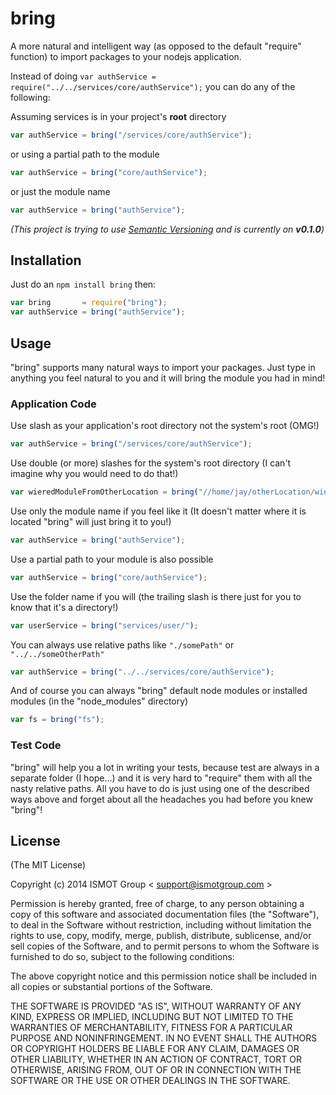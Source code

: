 # bring

A more natural and intelligent way (as opposed to the default "require" function) to import packages to your nodejs application.

Instead of doing ```var authService = require("../../services/core/authService");``` you can do any of the following:

Assuming services is in your project's **root** directory
```js
var authService = bring("/services/core/authService");
```
or using a partial path to the module
```js
var authService = bring("core/authService");
```
or just the module name
```js
var authService = bring("authService");
```

*(This project is trying to use [Semantic Versioning](http://semver.org/) and is currently on __v0.1.0__)*
## Installation

Just do an ```npm install bring``` then:
```js
var bring       = require("bring");
var authService = bring("authService");
```

## Usage
"bring" supports many natural ways to import your packages. Just type in anything you feel natural to you and it will bring the module you had in mind!

### Application Code

Use slash as your application's root directory not the system's root (OMG!)

```js
var authService = bring("/services/core/authService");
```

Use double (or more) slashes for the system's root directory (I can't imagine why you would need to do that!)

```js
var wieredModuleFromOtherLocation = bring("//home/jay/otherLocation/wieredModule");
```

Use only the module name if you feel like it (It doesn't matter where it is located "bring" will just bring it to you!)

```js
var authService = bring("authService");
```

Use a partial path to your module is also possible

```js
var authService = bring("core/authService");
```

Use the folder name if you will (the trailing slash is there just for you to know that it's a directory!)

```js
var userService = bring("services/user/");
```

You can always use relative paths like ```"./somePath"``` or ```"../../someOtherPath"```

```js
var authService = bring("../../services/core/authService");
```

And of course you can always "bring" default node modules or installed modules (in the "node_modules" directory)

```js
var fs = bring("fs");
```

### Test Code
"bring" will help you a lot in writing your tests, because test are always in a separate folder (I hope...) and it is very hard to "require" them with all the nasty relative paths. All you have to do is just using one of the described ways above and forget about all the headaches you had before you knew "bring"! 

## License

(The MIT License)

Copyright (c) 2014 ISMOT Group < support@ismotgroup.com >

Permission is hereby granted, free of charge, to any person obtaining a copy
of this software and associated documentation files (the "Software"), to deal
in the Software without restriction, including without limitation the rights
to use, copy, modify, merge, publish, distribute, sublicense, and/or sell
copies of the Software, and to permit persons to whom the Software is
furnished to do so, subject to the following conditions:

The above copyright notice and this permission notice shall be included in
all copies or substantial portions of the Software.

THE SOFTWARE IS PROVIDED "AS IS", WITHOUT WARRANTY OF ANY KIND, EXPRESS OR
IMPLIED, INCLUDING BUT NOT LIMITED TO THE WARRANTIES OF MERCHANTABILITY,
FITNESS FOR A PARTICULAR PURPOSE AND NONINFRINGEMENT. IN NO EVENT SHALL THE
AUTHORS OR COPYRIGHT HOLDERS BE LIABLE FOR ANY CLAIM, DAMAGES OR OTHER
LIABILITY, WHETHER IN AN ACTION OF CONTRACT, TORT OR OTHERWISE, ARISING FROM,
OUT OF OR IN CONNECTION WITH THE SOFTWARE OR THE USE OR OTHER DEALINGS IN
THE SOFTWARE.

